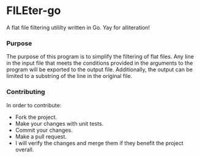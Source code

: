 # FILEter-go
A flat file filtering utililty written in Go. Yay for alliteration!

### Purpose ###

The purpose of this program is to simplify the filtering of flat files. Any line in the input file that meets the conditions provided in the arguments to the program will be exported to the output file. Additionally, the output can be limited to a substring of the line in the original file.

### Contributing ###

In order to contribute:

  * Fork the project.
  * Make your changes with unit tests.
  * Commit your changes.
  * Make a pull request.
  * I will verify the changes and merge them if they benefit the project overall.
